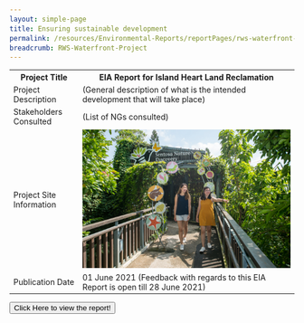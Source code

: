 ```yaml
---
layout: simple-page 
title: Ensuring sustainable development 
permalink: /resources/Environmental-Reports/reportPages/rws-waterfront-project/
breadcrumb: RWS-Waterfront-Project
---
```

<table id="eia_reportTable">
  <tr>
    <th>Project Title</th>
    <th>EIA Report for Island Heart Land Reclamation</th>
  </tr>
  <tr>
    <td>Project Description</td>
    <td>(General description of what is the intended development that will take place)</td>
  </tr>
  <tr>
    <td>Stakeholders Consulted</td>
    <td>(List of NGs consulted)</td>
  </tr>
  <tr>
    <td>Project Site Information</td>
    <td><img src="/images/what-we-do/fun-sentosa/sentosa-nd.jpg"/></td>
  </tr>
  <tr>
    <td>Publication Date</td>
    <td>01 June 2021 (Feedback with regards to this EIA Report is open till 28 June 2021)</td>
  </tr>
</table>
<form method="get" action="https://isomer-sentosa-staging.netlify.app/resources/news/files/20200311_Media_Release_IA_Waiver_Business_Support.pdf">
   <button id="eia_getReport" type="submit">Click Here to view the report!</button>
</form>
